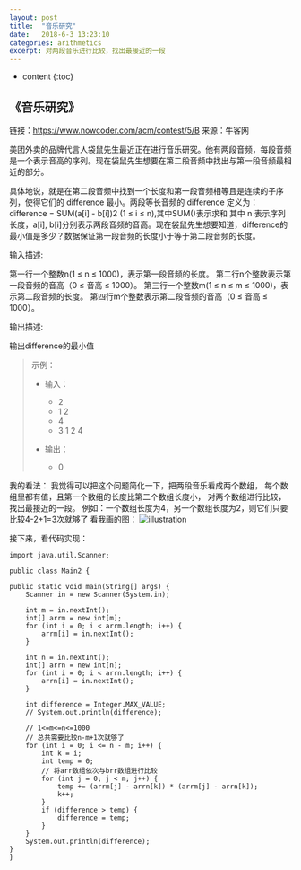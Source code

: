 ```yaml
---
layout: post
title:  "音乐研究"
date:   2018-6-3 13:23:10
categories: arithmetics
excerpt: 对两段音乐进行比较，找出最接近的一段
---
```


* content
{:toc}

## 《音乐研究》
链接：https://www.nowcoder.com/acm/contest/5/B
来源：牛客网

美团外卖的品牌代言人袋鼠先生最近正在进行音乐研究。他有两段音频，每段音频是一个表示音高的序列。现在袋鼠先生想要在第二段音频中找出与第一段音频最相近的部分。

具体地说，就是在第二段音频中找到一个长度和第一段音频相等且是连续的子序列，使得它们的 difference 最小。两段等长音频的 difference 定义为：
difference = SUM(a[i] - b[i])2 (1 ≤ i ≤ n),其中SUM()表示求和
其中 n 表示序列长度，a[i], b[i]分别表示两段音频的音高。现在袋鼠先生想要知道，difference的最小值是多少？数据保证第一段音频的长度小于等于第二段音频的长度。

输入描述:

第一行一个整数n(1 ≤ n ≤ 1000)，表示第一段音频的长度。
第二行n个整数表示第一段音频的音高（0 ≤ 音高 ≤ 1000）。
第三行一个整数m(1 ≤ n ≤ m ≤ 1000)，表示第二段音频的长度。
第四行m个整数表示第二段音频的音高（0 ≤ 音高 ≤ 1000）。

输出描述:

输出difference的最小值

> 示例：
> * 输入：
>
>   * 2
>   * 1 2
>   * 4
>   * 3 1 2 4
>
> * 输出：
>
>   * 0

我的看法：
我觉得可以把这个问题简化一下，把两段音乐看成两个数组，
每个数组里都有值，且第一个数组的长度比第二个数组长度小，
对两个数组进行比较，找出最接近的一段。
例如：一个数组长度为4，另一个数组长度为2，则它们只要比较4-2+1=3次就够了
看我画的图：
![illustration]({{"/css/pics/myfifthblog/illustration.png"}})

接下来，看代码实现：
    
    import java.util.Scanner;

    public class Main2 {

	public static void main(String[] args) {
		Scanner in = new Scanner(System.in);

		int m = in.nextInt();
		int[] arrm = new int[m];
		for (int i = 0; i < arrm.length; i++) {
			arrm[i] = in.nextInt();
		}

		int n = in.nextInt();
		int[] arrn = new int[n];
		for (int i = 0; i < arrn.length; i++) {
			arrn[i] = in.nextInt();
		}

		int difference = Integer.MAX_VALUE;
		// System.out.println(difference);

		// 1<=m<=n<=1000
		// 总共需要比较n-m+1次就够了
		for (int i = 0; i <= n - m; i++) {
			int k = i;
			int temp = 0;
			// 将arr数组依次与brr数组进行比较
			for (int j = 0; j < m; j++) {
				temp += (arrm[j] - arrn[k]) * (arrm[j] - arrn[k]);
				k++;
			}
			if (difference > temp) {
				difference = temp;
			}
		}
		System.out.println(difference);
	}
    }